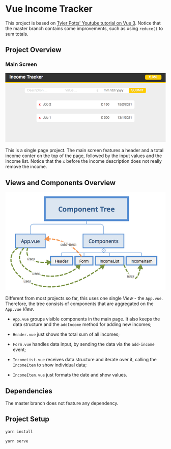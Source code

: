 # Vue Income Tracker
This project is based on [Tyler Potts' Youtube tutorial on Vue 3](https://www.youtube.com/watch?v=AjV7k7t78Ik). Notice that the master branch contains some improvements, such as using `reduce()` to sum totals. 

## Project Overview

### Main Screen

<img src="./pics/MainPage.png" />

This is a single page project. The main screen features a header and a total income conter on the top of the page, followed by the input values and the income list. Notice that the `x` before the income description does not really remove the income.

## Views and Components Overview

<img src="./pics/ComponentTree.png" />

Different from most projects so far, this uses one single _View_ - the `App.vue`. Therefore, the tree consists of components that are aggregated on the `App.vue` _View_.

* `App.vue` groups visible components in the main page. It also keeps the data structure and the `addIncome` method for adding new incomes;

* `Header.vue` just shows the total sum of all incomes;

* `Form.vue` handles data input, by sending the data via the `add-income` event;

* `IncomeList.vue` receives data structure and iterate over it, calling the `IncomeItem` to show individual data;

* `IncomeItem.vue` just formats the date and show values.

## Dependencies
The master branch does not feature any dependency.

## Project Setup
```
yarn install
```

```
yarn serve
```

